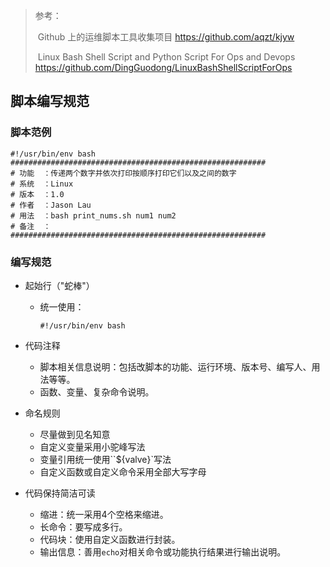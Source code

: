 > 参考：
>
> ​	Github 上的运维脚本工具收集项目 <https://github.com/aqzt/kjyw>
>
> ​	Linux Bash Shell Script and Python Script For Ops and Devops <https://github.com/DingGuodong/LinuxBashShellScriptForOps>





## 脚本编写规范

### 脚本范例

```SHELL
#!/usr/bin/env bash
#########################################################
# 功能  ：传递两个数字并依次打印按顺序打印它们以及之间的数字
# 系统  ：Linux
# 版本  ：1.0
# 作者  ：Jason Lau
# 用法  ：bash print_nums.sh num1 num2
# 备注  ：
#########################################################
```



### 编写规范

- 起始行（"蛇棒"）

  - 统一使用：

    ```SHELL
    #!/usr/bin/env bash
    ```

- 代码注释
  - 脚本相关信息说明：包括改脚本的功能、运行环境、版本号、编写人、用法等等。
  - 函数、变量、复杂命令说明。

- 命名规则
  - 尽量做到见名知意
  - 自定义变量采用小驼峰写法
  - 变量引用统一使用``${valve}`写法
  - 自定义函数或自定义命令采用全部大写字母

- 代码保持简洁可读
  - 缩进：统一采用4个空格来缩进。
  - 长命令：要写成多行。
  - 代码块：使用自定义函数进行封装。
  - 输出信息：善用`echo`对相关命令或功能执行结果进行输出说明。

